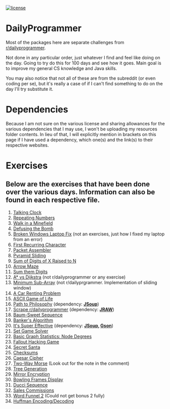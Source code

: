 [![license](https://img.shields.io/github/license/nikmanG/DailyProgrammer.svg)](https://github.com/nikmanG/DailyProgrammer/blob/master/LICENSE.txt)

# DailyProgrammer

Most of the packages here are separate challenges from [r/dailyprogrammer](https://www.reddit.com/r/dailyprogrammer).

Not done in any particular order, just whatever I find and feel like doing on the day. Going to try do this for 100 days and see how it goes.
Main goal is to improve my general CS knowledge and Java skills.

You may also notice that not all of these are from the subreddit (or even coding per se), but it's really a case of if I can't find something to do on the day I'll try substitute it.

# Dependencies

Because I am not sure on the various license and sharing allowances for the various dependencies that I may use, I won't be uploading my resources folder contents.
In lieu of that, I will explicitly mention in brackets on this page if I have used a dependency, which one(s) and the link(s) to their respective websites.

# Exercises
## Below are the exercises that have been done over the various days. Information can also be found in each respective file.
1. [Talking Clock](https://github.com/nikmanG/DailyProgrammer/tree/master/src/io/github/nikmang/nov2317)
2. [Repeating Numbers](https://github.com/nikmanG/DailyProgrammer/tree/master/src/io/github/nikmang/nov2417)
3. [Walk in a Minefield](https://github.com/nikmanG/DailyProgrammer/tree/master/src/io/github/nikmang/nov2517)
4. [Defusing the Bomb](https://github.com/nikmanG/DailyProgrammer/tree/master/src/io/github/nikmang/nov2617)
5. [Broken Windows Laptop Fix](https://github.com/nikmanG/DailyProgrammer/tree/master/src/io/github/nikmang/nov2717) (not an exercises, just how I fixed my laptop from an error)
6. [First Recurring Character](https://github.com/nikmanG/DailyProgrammer/tree/master/src/io/github/nikmang/nov2817)
7. [Packet Assembler](https://github.com/nikmanG/DailyProgrammer/tree/master/src/io/github/nikmang/nov2917)
8. [Pyramid Sliding](https://github.com/nikmanG/DailyProgrammer/tree/master/src/io/github/nikmang/nov3017)
9. [Sum of Digits of X Raised to N](https://github.com/nikmanG/DailyProgrammer/tree/master/src/io/github/nikmang/dec0117)
0. [Arrow Maze](https://github.com/nikmanG/DailyProgrammer/tree/master/src/io/github/nikmang/dec0217)
1. [Sum them Digits](https://github.com/nikmanG/DailyProgrammer/tree/master/src/io/github/nikmang/dec0317)
2. [A* vs Dijkstra](https://github.com/nikmanG/DailyProgrammer/tree/master/src/io/github/nikmang/dec0417) (not r/dailyprogrammer or any exercise)
3. [Minimum Sub-Array](https://github.com/nikmanG/DailyProgrammer/tree/master/src/io/github/nikmang/dec0517) (not r/dailyprgrammer. Implementation of sliding window)
4. [A Car Renting Problem](https://github.com/nikmanG/DailyProgrammer/tree/master/src/io/github/nikmang/dec0617)
5. [ASCII Game of Life](https://github.com/nikmanG/DailyProgrammer/tree/master/src/io/github/nikmang/dec0717)
6. [Path to Philosophy](https://github.com/nikmanG/DailyProgrammer/tree/master/src/io/github/nikmang/dec0817) (dependency: **[JSoup](https://jsoup.org/)**)
7. [Scrape r/dailyprogrammer](https://github.com/nikmanG/DailyProgrammer/tree/master/src/io/github/nikmang/dec1017) (dependency: **[JRAW](https://github.com/mattbdean/JRAW)**)
8. [Baum-Sweet Sequence](https://github.com/nikmanG/DailyProgrammer/tree/master/src/io/github/nikmang/dec1117)
9. [Banker's Algorithm](https://github.com/nikmanG/DailyProgrammer/tree/master/src/io/github/nikmang/dec1317)
0. [It's Super Effective](https://github.com/nikmanG/DailyProgrammer/tree/master/src/io/github/nikmang/dec1417) (dependency: **[JSoup](https://jsoup.org/), [Gson](https://github.com/google/gson)**)
1. [Set Game Solver](https://github.com/nikmanG/DailyProgrammer/tree/master/src/io/github/nikmang/dec1517)
2. [Basic Graph Statistics: Node Degrees](https://github.com/nikmanG/DailyProgrammer/tree/master/src/io/github/nikmang/dec1617)
3. [Fallout Hacking Game](https://github.com/nikmanG/DailyProgrammer/tree/master/src/io/github/nikmang/dec1717)
4. [Secret Santa](https://github.com/nikmanG/DailyProgrammer/tree/master/src/io/github/nikmang/dec1817)
5. [Checksums](https://github.com/nikmanG/DailyProgrammer/tree/master/src/io/github/nikmang/dec2117)
6. [Caesar Cipher](https://github.com/nikmanG/DailyProgrammer/tree/master/src/io/github/nikmang/dec2217)
7. [Two-Way Morse](https://github.com/nikmanG/DailyProgrammer/tree/master/src/io/github/nikmang/dec2317) (Look out for the note in the comment)
8. [Tree Generation](https://github.com/nikmanG/DailyProgrammer/tree/master/src/io/github/nikmang/dec2517)
9. [Mirror Encryption](https://github.com/nikmanG/DailyProgrammer/tree/master/src/io/github/nikmang/dec2717)
0. [Bowling Frames Display](https://github.com/nikmanG/DailyProgrammer/tree/master/src/io/github/nikmang/feb0218)
1. [Ducci Sequence](https://github.com/nikmanG/DailyProgrammer/tree/master/src/io/github/nikmang/sep2218)
2. [Sales Commissions](https://github.com/nikmanG/DailyProgrammer/tree/master/src/io/github/nikmang/sep2318)
3. [Word Funnel 2](https://github.com/nikmanG/DailyProgrammer/tree/master/src/io/github/nikmang/sep2418) (Could not get bonus 2 fully)
4. [Huffman Encoding/Decoding](https://github.com/nikmanG/DailyProgrammer/tree/master/src/io/github/nikmang/sep2418)